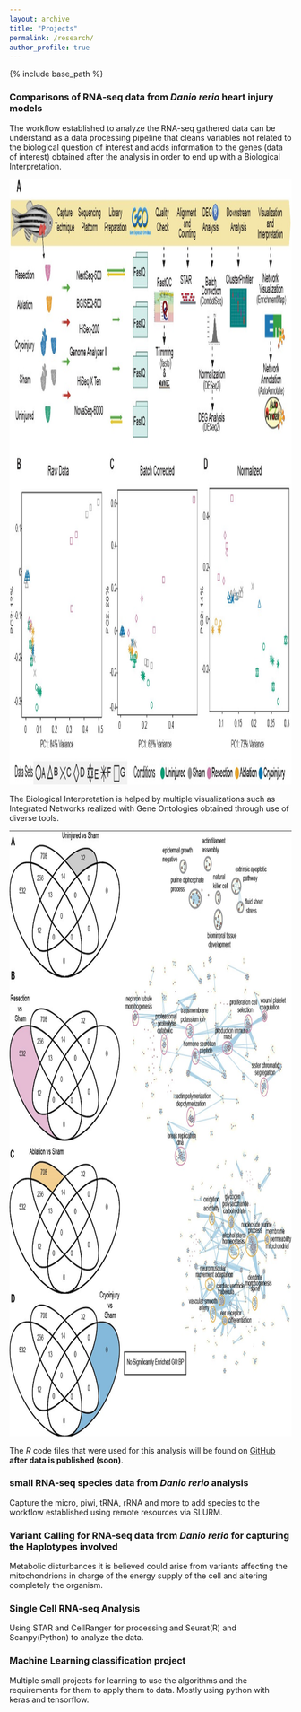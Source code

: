 ```yaml
---
layout: archive
title: "Projects"
permalink: /research/
author_profile: true
---
```


{% include base_path %}

### Comparisons of RNA-seq data from *Danio rerio* heart injury models

The workflow established to analyze the RNA-seq gathered data can be understand as a data processing pipeline that cleans variables not related to the biological question of interest and adds information to the genes (data of interest) obtained after the analysis in order to end up with a Biological Interpretation.

<img alt="alt_text" width="1920px" height="1080px" src="images/screen_work.jpg" />


The Biological Interpretation is helped by multiple visualizations such as Integrated Networks realized with Gene Ontologies obtained through use of diverse tools.

<img alt="alt_text" width="1920px" height="1080px" src="images/screen_net.jpg"/>

The *R* code files that were used for this analysis will be found on <a href="https://github.com/j">GitHub</a> **after data is published (soon)**.


### small RNA-seq species data from *Danio rerio* analysis

Capture the micro, piwi, tRNA, rRNA and more to add species to the workflow established using remote resources via SLURM.



### Variant Calling for  RNA-seq data from *Danio rerio* for capturing the Haplotypes involved

Metabolic disturbances it is believed could arise from variants affecting the mitochondrions in charge of the energy supply of the cell and altering completely the organism.


### Single Cell RNA-seq Analysis

Using STAR and CellRanger for processing and Seurat(R) and Scanpy(Python) to analyze the data.


### Machine Learning classification project

Multiple small projects for learning to use the algorithms and the requirements for them to apply them to data.
Mostly using python with keras and tensorflow.


